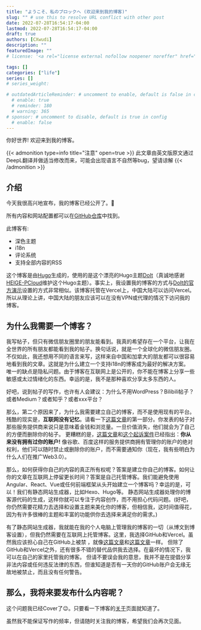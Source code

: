 ```yaml
---
title: "ようこそ、私のブロックへ (欢迎来到我的博客)"
slug: "" # use this to resolve URL conflict with other post
date: 2022-07-28T16:54:17-04:00
lastmod: 2022-07-28T16:54:17-04:00
draft: true
authors: [CXwudi]
description: ""
featuredImage: ""
# license: '<a rel="license external nofollow noopener noreffer" href="https://creativecommons.org/licenses/by-nc/4.0/" target="_blank">CC BY-NC 4.0</a>'

tags: []
categories: ["life"]
series: []
# series_weight: 

# outdatedArticleReminder: # uncomment to enable, default is false in config 
  # enable: true
  # reminder: 180
  # warning: 365
# sponsor: # uncomment to disable, default is true in config 
  # enable: false
---
```


你好世界! 欢迎来到我的博客。

<!--more-->

{{< admonition type=info title="注意" open=true >}}
此文章由英文版原文通过DeepL翻译并做适当修改而来，可能会出现语言不自然等bug，望请谅解
{{< /admonition >}}

## 介绍

今天我很高兴地宣布，我的博客已经公开了。🎉

所有内容和网站配置都可以在[GitHub仓库](https://github.com/CXwudi/personal-blog-source)中找到。

此博客有:

* 深色主题
* i18n
* 评论系统
* 支持全部内容的RSS

这个博客是由[Hugo](https://gohugo.io/)生成的，使用的是这个漂亮的Hugo主题[DoIt](https://github.com/HEIGE-PCloud/DoIt)（真诚地感谢[HEIGE-PCloud](https://github.com/HEIGE-PCloud)维护这个Hugo主题）。事实上，我设置我的博客的方式与[DoIt的官方演示](https://github.com/HEIGE-PCloud/DoIt/tree/main/exampleSite)设置的方式非常相似。该博客托管在Vercel上，中国大陆可以访问Vercel。所以从理论上讲，中国大陆的朋友应该可以在没有VPN或代理的情况下访问我的博客。

## 为什么我需要一个博客？

我写帖子，但只有微信朋友圈里的朋友能看到。我真的希望存在一个平台，让我在全世界的所有朋友都能看到我的帖子。换句话说，就是一个全球化的微信朋友圈。
不仅如此，我还想用不同的语言来写，这样来自中国和加拿大的朋友都可以很容易地看到我的文章。这就是为什么建立一个支持i18n的博客成为最好的解决方案。
唯一的缺点是隐私问题。由于博客在互联网上是公开的，你不能在博客上分享一些敏感或太过情绪化的东西。幸运的是，我不是那种喜欢分享太多东西的人。

好吧，说到帖子的写作，也许有人会建议：为什么不用WordPress？Bilibili帖子？或者Medium？或者知乎？或者xxx平台？

那么，第二个原因来了，为什么我需要建立自己的博客，而不是使用现有的平台。残酷的现实是，**互联网没有记忆**。请看一下[这篇文章](https://mp.weixin.qq.com/s/733a3gDW2F8B65joRrypMw)的第一部分。你发表的帖子对那些服务提供商来说只是意味着金钱和浏览量。一旦价值消失，他们就会为了自己的方便而删除你的帖子。
更糟糕的是，[这篇文章](https://mp.weixin.qq.com/s/oY2ITkqebpKeLS3QEYviVg)和[这个起诉案件](https://zhuanlan.zhihu.com/p/367880098)已经指出：**你从来没有拥有过你的账户!** 像谷歌、百度这样的服务提供商拥有管理你的账户的绝对权利，他们可以随时禁止或删除你的账户，而不需要通知你（现在，我有些明白为什么人们在推广Web3.0）。

那么，如何获得你自己的内容的真正所有权呢？答案是建立你自己的博客。如何让你的文章在互联网上停留更长时间？答案是自己托管博客。我们能避免使用Angular、React、Vue或任何前端框架从头开始建立一个博客吗？幸运的是，可以！我们有静态网站生成器，比如Hexo、Hugo等。
静态网站生成器处理你的博客源代码的生成，这样你就可以专注于内容创作，而不用担心代码问题。(好吧，你仍然需要花精力去选择和设置主题来美化你的博客，但相信我，这时间值得花，因为有许多很棒的主题和丰富的功能供你去选择来满足你的需求。)

有了静态网站生成器，我就能在我的个人电脑上管理我的博客的一切（从博文到博客设置），但我仍然需要在互联网上托管博客。这里，我选择GitHub和Vercel。虽然我应该担心自己在GitHub上被禁 ，就像[这篇文章](https://v2ex.com/t/836086)和[这篇文章](https://yuukoamamiya.github.io/p/%E5%85%B3%E4%BA%8E%E6%88%91%E8%A2%ABgithub%E5%B0%81%E5%8F%B7%E8%BF%99%E4%BB%B6%E4%BA%8B/)一样。
但除了GitHub和Vercel之外，还有很多不错的替代品供我去选择。在最坏的情况下，我可以在自己的家里托管我的博客。
但请不要误会我的意思，我并不是在提倡分享非法内容或任何违反法律的东西，但谁知道是否有一天你的GitHub账户会无缘无故地被禁止，而且没有任何警告。

## 那么，我将来要发布什么内容呢？

这个问题我已经Cover了😉。只要看一下博客的[关于](/about/#about-this-blog)页面就知道了。

虽然我不能保证写作的频率，但请随时关注我的博客，希望我们会再次见面。
